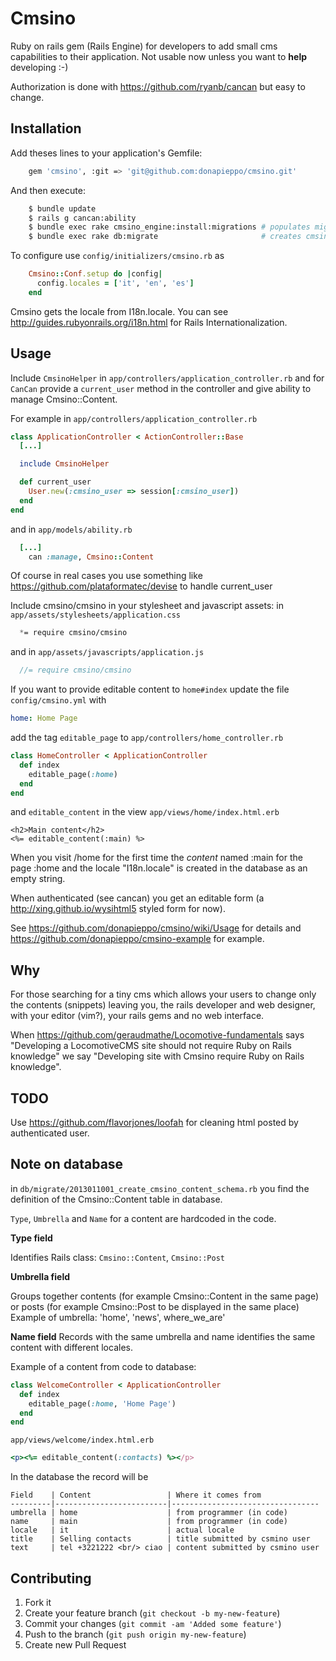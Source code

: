 # Cmsino

Ruby on rails gem (Rails Engine) for developers to add small cms capabilities to their application. Not usable now unless you want to **help** developing :-)

Authorization is done with https://github.com/ryanb/cancan but easy to change.

## Installation

Add theses lines to your application's Gemfile:
```bash
    gem 'cmsino', :git => 'git@github.com:donapieppo/cmsino.git'
```

And then execute:
```bash
    $ bundle update
    $ rails g cancan:ability
    $ bundle exec rake cmsino_engine:install:migrations # populates migrations
    $ bundle exec rake db:migrate                       # creates cmsino_* tables
```

To configure use `config/initializers/cmsino.rb` as
```ruby
    Cmsino::Conf.setup do |config|
      config.locales = ['it', 'en', 'es']
    end
```

Cmsino gets the locale from I18n.locale. You can see http://guides.rubyonrails.org/i18n.html
for Rails Internationalization.

## Usage

Include `CmsinoHelper` in `app/controllers/application_controller.rb` and
for `CanCan` provide a `current_user` method in the controller and give 
ability to manage Cmsino::Content.

For example in `app/controllers/application_controller.rb`

```ruby
class ApplicationController < ActionController::Base
  [...]

  include CmsinoHelper

  def current_user
    User.new(:cmsino_user => session[:cmsino_user])
  end 
end
```

and in `app/models/ability.rb`

```ruby
  [...]
    can :manage, Cmsino::Content

```

Of course in real cases you use something like 
https://github.com/plataformatec/devise to handle
current_user

Include cmsino/cmsino in your stylesheet and javascript
assets: in `app/assets/stylesheets/application.css`
```css
  *= require cmsino/cmsino
```
and in `app/assets/javascripts/application.js`
```javascript
  //= require cmsino/cmsino
```


If you want to provide editable content to `home#index`
update the file `config/cmsino.yml` with 

```yaml
home: Home Page
```

add the tag `editable_page` to 
`app/controllers/home_controller.rb`

```ruby
class HomeController < ApplicationController
  def index
    editable_page(:home)
  end
end
```

and `editable_content` in the view `app/views/home/index.html.erb`

```erb
<h2>Main content</h2>
<%= editable_content(:main) %>
```

When you visit /home for the first time the *content* named
:main for the page :home and the locale "I18n.locale"
is created in the database as an empty string.

When authenticated (see cancan) you get an editable 
form (a http://xing.github.io/wysihtml5 styled form for now).

See https://github.com/donapieppo/cmsino/wiki/Usage for details
and https://github.com/donapieppo/cmsino-example for example.

## Why

For those searching for a tiny cms which allows your users to change 
only the contents (snippets) leaving you, the rails developer and web designer, 
with your editor (vim?), your rails gems and no web interface.

When https://github.com/geraudmathe/Locomotive-fundamentals says "Developing a LocomotiveCMS site should not require Ruby on Rails knowledge" we say "Developing site with Cmsino require Ruby on Rails knowledge". 

## TODO

Use https://github.com/flavorjones/loofah for cleaning html posted by authenticated
user.

## Note on database

in `db/migrate/2013011001_create_cmsino_content_schema.rb` you find the definition of
the Cmsino::Content table in database. 

`Type`, `Umbrella` and `Name` for a content are hardcoded in the
code. 

**Type field**

Identifies Rails class: `Cmsino::Content`, `Cmsino::Post`

**Umbrella field**

Groups together contents (for example Cmsino::Content in the same page) or posts 
(for example Cmsino::Post to be displayed in the same place)
Example of umbrella: 'home', 'news', where_we_are'

**Name field**
Records with the same umbrella and name identifies the same content with 
different locales.

Example of a content from code to database:

```ruby
class WelcomeController < ApplicationController
  def index
    editable_page(:home, 'Home Page')
  end
end
```
`app/views/welcome/index.html.erb`
```ruby
<p><%= editable_content(:contacts) %></p>
```

In the database the record will be

```
Field    | Content                 | Where it comes from 
---------|-------------------------|---------------------------------
umbrella | home                    | from programmer (in code)
name     | main                    | from programmer (in code)
locale   | it                      | actual locale
title    | Selling contacts        | title submitted by csmino user
text     | tel +3221222 <br/> ciao | content submitted by csmino user
```


## Contributing

1. Fork it
2. Create your feature branch (`git checkout -b my-new-feature`)
3. Commit your changes (`git commit -am 'Added some feature'`)
4. Push to the branch (`git push origin my-new-feature`)
5. Create new Pull Request
